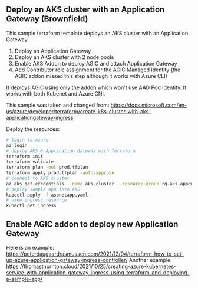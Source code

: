 ## Deploy an AKS cluster with an Application Gateway (Brownfield)
This sample terraform template deploys an AKS cluster with an Application Gateway.  
1) Deploy an Application Gateway  
2) Deploy an AKS cluster with 2 node pools  
3) Enable AKS Addon to deploy AGIC and attach Application Gateway  
4) Add Contributor role assignment for the AGIC Managed Identity (the AGIC addon missed this step although it works with Azure CLI)  

It deploys AGIC using only the addon which won't use AAD Pod Identity.
It works with both Kubenet and Azure CNI.

This sample was taken and changed from:
https://docs.microsoft.com/en-us/azure/developer/terraform/create-k8s-cluster-with-aks-applicationgateway-ingress

Deploy the resources:
```bash
# login to Azure
az login
# deploy AKS & Application Gateway with Terraform
terraform init
terraform validate
terraform plan -out prod.tfplan
terraform apply prod.tfplan -auto-approve
# connect to AKS cluster
az aks get-credentials --name aks-cluster --resource-group rg-aks-appgw-<011>
# deploy sample app into AKS
kubectl apply -f aspnetapp.yaml
# view ingress resource
kubectl get ingress
```

## Enable AGIC addon to deploy new Application Gateway
Here is an example:  
https://peterdaugaardrasmussen.com/2021/12/04/terraform-how-to-set-up-azure-application-gateway-ingress-controller/
Another example:  
https://thomasthornton.cloud/2021/10/25/creating-azure-kubernetes-service-with-application-gateway-ingress-using-terraform-and-deploying-a-sample-app/